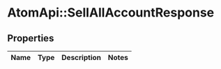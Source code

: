 # AtomApi::SellAllAccountResponse

## Properties
Name | Type | Description | Notes
------------ | ------------- | ------------- | -------------



